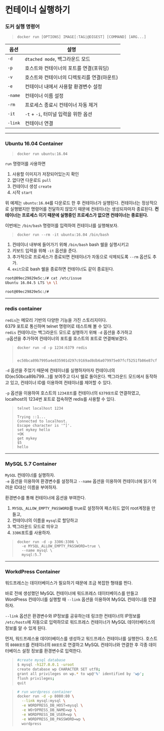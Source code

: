 # 컨테이너 실행하기

### 도커 실행 명령어
> `docker run [OPTIONS] IMAGE[:TAG|@DIGEST] [COMMAND] [ARG...]`

| 옵션 | 설명 |
| --- | --- |
| `-d`| `dtached mode`, 백그라운드 모드 |
| `-p`| 호스트와 컨테이너의 포트를 연결(포워딩) |
| `-v`| 호스트와 컨테이너의 디렉토리를 연결(마운트) | 
| `-e` | 컨테이너 내에서 사용할 환경변수 설정  |
| `-name` | 컨테이너 이름 설정  |
| `-rm` | 프로세스 종료시 컨테이너 자동 제거  |
| `-it` | `-t` + `-i`, 터미널 입력을 위한 옵션 |
| `-link`| 컨테이너 연결 |


--------------

### Ubuntu 16.04 Container

> `docker run ubuntu:16.04`

`run` 명령어를 사용하면
1. 사용할 이미지가 저장되어있는지 확인
2. 없다면 다운로드 `pull`
3. 컨테이너 생성 `create`
4. 시작 `start`

위 예제는 `ubuntu:16.04`를 다운로드 한 후 컨테이너가 실행된다.  컨테이너는 정상적으로 실행됐지만 명령어를 전달하지 않았기 때문에 컨테이너는 생성되자마자 종료된다. **컨테이너는 프로세스 이기 때문에 실행중인 프로세스가 없으면 컨테이너는 종료된다.**

이번에는 `/bin/bash` 명령어를 입력하여 컨테이너를 실행해보자.

> `docker run --rm -it ubuntu:16.04 /bin/bash`

1. 컨테이너 내부에 들어가기 위해 `/bin/bash` bash 쉘을 실행시키고
2. 키보드 입력을 위해 `-it` 옵션을 준다.
3. 추가적으로 프로세스가 종료되면 컨테이너가 자동으로 삭제되도록 `--rm` 옵션도 추가.
4. `exit`으로 bash 쉘을 종료하면 컨테이너도 같이 종료된다.

```bash
root@09ec29829e5c:/# cat /etc/issue
Ubuntu 16.04.5 LTS \n \l

root@09ec29829e5c:/#
```

----------

### redis container

`redis`는 메모리 기반의 다양한 기능을 가진 스토리지이다.  
6379 포트로 통신하며 telnet 명령어로 테스트해 볼 수 있다.  
`redis` 컨테이너는 백그라운드 모드로 실행하기 위해 `-d` 옵션을 추가하고   
`-p`옵션을 추가하여 컨테이너의 포트를 호스트의 포트로 연결해보겠다.


> ```
> docker run -d -p 1234:6379 redis
>
>
> ec50bca89b7995a4e835901d297c9169ad8db6a079975e07fcf5251fb86e87cf
> ```

`-d` 옵션을 주었기 때문에 컨테이너를 실행하자마자 컨테이너의 ID(ec50bca89b799...)를 보여주고 다시 쉘로 돌아온다. 백그라운드 모드에서 동작하고 있고, 컨테이너 ID를 이용하여 컨테이너를 제어할 수 있다.

`-p` 옵션을 이용하여 호스트의 `1234포트`를 컨테이너의 `6379포트`로 연결하였고, localhost의 1234번 포트로 접속하면 redis를 사용할 수 있다.

> ```
> telnet localhost 1234
>
> Trying ::1...
> Connected to localhost.
> Escape character is '^]'.
> set mykey hello
> +OK
> get mykey
> $5
> hello

--------------

### MySQL 5.7 Container

`MySQL` 컨테이너를 실행하자.  
`-e` 옵션을 이용하여 환경변수를 설정하고 `--name` 옵션을 이용하여 컨테이너에 읽기 어려운 ID대신 이름을 부여하자.

환경변수를 통해 컨테이너에 옵션을 부여한다.  
1. `MYSQL_ALLOW_EMPTY_PASSWORD`를 true로 설정하여 패스워드 없이 root계정을 만들고,
2. 컨테이너의 이름을 `mysql`로 할당하고
3. 백그라운드 모드로 띄우고
4. `3306`포트를 사용하자.

> ```
> docker run -d -p 3306:3306 \
>   -e MYSQL_ALLOW_EMPTY_PASSWORD=true \
>   --name mysql \
>   mysql:5.7
> ```

-----------------

### WorkdPress Container

워드프레스는 데이터베이스가 필요하기 때문에 조금 복잡한 형태를 띈다.

바로 전에 생성했던 MySQL 컨테이너에 워드프레스 데이터베이스를 만들고 WordPress 컨테이너를 실행할 때 `--link` 옵션을 이용하여 MySQL 컨테이너를 연결하자.

`--link` 옵션은 환경변수와 IP정보를 공유하는데 링크한 컨테이너의 IP정보를 `/etc/hosts`에 자동으로 입력하므로 워드프레스 컨테이너가 MySQL 데이터베이스의 정보를 알 수 있게 된다.

먼저, 워드프레스용 데이터베이스를 생성하고 워드프레스 컨테이너를 실행한다. 호스트의 `8080포트`를 컨테이너의 `80포트`로 연결하고 MySQL 컨테이너와 연결한 후 각종 데이터베이스 설정 정보를 환경변수로 입력한다.

> ```bash
> #create mysql database
> $ mysql -h127.0.0.1 -uroot
> create database wp CHARACTER SET utf8;
> grant all privileges on wp.* to wp@'%' identified by 'wp';
> flush privileges;
> quit
> ```

> ```bash
> # run wordpress container
> docker run -d -p 8080:80 \
>   --link mysql:mysql \
>   -e WORDPRESS_DB_HOST=mysql \
>   -e WOrDPRESS_DB_NAME=wp \
>   -e WORDPRESS_DB_USER=wp \
>   -e WORDPRESS_DB_PASSWORD=wp \
>   wordpress
> ```
